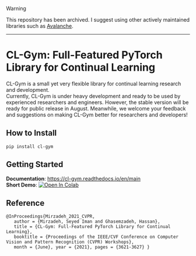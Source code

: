 > [!WARNING]  
> This repository has been archived. I suggest using other actively maintained libraries such as [Avalanche](https://github.com/ContinualAI/avalanche).

-----------

# CL-Gym: Full-Featured PyTorch Library for Continual Learning
CL-Gym is a small yet very flexible library for continual learning research and development.  
Currently, CL-Gym is under heavy development and ready to be used by experienced researchers and engineers. However, the stable version will be ready for public release in August.
Meanwhile, we welcome your feedback and suggestions on making CL-Gym better for researchers and developers!

##  How to Install
```
pip install cl-gym
```

## Getting Started
**Documentation**: 
https://cl-gym.readthedocs.io/en/main    
**Short Demo**: [![Open In Colab](https://colab.research.google.com/assets/colab-badge.svg)](https://colab.research.google.com/drive/1yzrqp5rRHw9eF9iNbpIuouQTr4i-ELLk?usp=sharing)


## Reference

```
@InProceedings{Mirzadeh_2021_CVPR,
   author = {Mirzadeh, Seyed Iman and Ghasemzadeh, Hassan},
   title = {CL-Gym: Full-Featured PyTorch Library for Continual Learning},
   booktitle = {Proceedings of the IEEE/CVF Conference on Computer Vision and Pattern Recognition (CVPR) Workshops},
   month = {June}, year = {2021}, pages = {3621-3627} }
```
